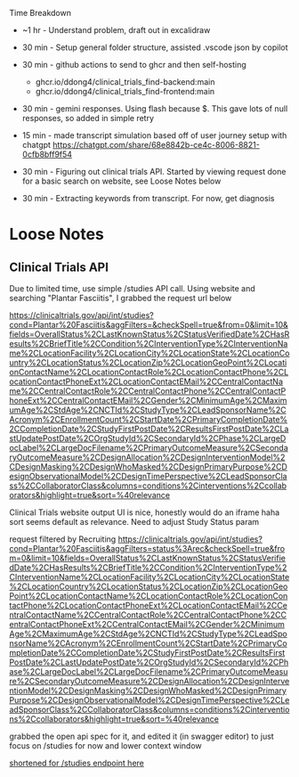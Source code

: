 Time Breakdown

* ~1 hr - Understand problem, draft out in excalidraw
* 30 min - Setup general folder structure, assisted .vscode json by copilot
* 30 min - github actions to send to ghcr and then self-hosting
    * ghcr.io/ddong4/clinical_trials_find-backend:main
    * ghcr.io/ddong4/clinical_trials_find-frontend:main

* 30 min - gemini responses. Using flash because $. This gave lots of null responses, so added in simple retry
* 15 min - made transcript simulation based off of user journey setup with chatgpt https://chatgpt.com/share/68e8842b-ce4c-8006-8821-0cfb8bff9f54
* 30 min - Figuring out clinical trials API. Started by viewing request done for a basic search on website, see Loose Notes below
* 30 min - Extracting keywords from transcript. For now, get diagnosis

# Loose Notes
## Clinical Trials API
Due to limited time, use simple /studies API call. 
Using website and searching "Plantar Fasciitis", I grabbed the request url below

https://clinicaltrials.gov/api/int/studies?cond=Plantar%20Fasciitis&aggFilters=&checkSpell=true&from=0&limit=10&fields=OverallStatus%2CLastKnownStatus%2CStatusVerifiedDate%2CHasResults%2CBriefTitle%2CCondition%2CInterventionType%2CInterventionName%2CLocationFacility%2CLocationCity%2CLocationState%2CLocationCountry%2CLocationStatus%2CLocationZip%2CLocationGeoPoint%2CLocationContactName%2CLocationContactRole%2CLocationContactPhone%2CLocationContactPhoneExt%2CLocationContactEMail%2CCentralContactName%2CCentralContactRole%2CCentralContactPhone%2CCentralContactPhoneExt%2CCentralContactEMail%2CGender%2CMinimumAge%2CMaximumAge%2CStdAge%2CNCTId%2CStudyType%2CLeadSponsorName%2CAcronym%2CEnrollmentCount%2CStartDate%2CPrimaryCompletionDate%2CCompletionDate%2CStudyFirstPostDate%2CResultsFirstPostDate%2CLastUpdatePostDate%2COrgStudyId%2CSecondaryId%2CPhase%2CLargeDocLabel%2CLargeDocFilename%2CPrimaryOutcomeMeasure%2CSecondaryOutcomeMeasure%2CDesignAllocation%2CDesignInterventionModel%2CDesignMasking%2CDesignWhoMasked%2CDesignPrimaryPurpose%2CDesignObservationalModel%2CDesignTimePerspective%2CLeadSponsorClass%2CCollaboratorClass&columns=conditions%2Cinterventions%2Ccollaborators&highlight=true&sort=%40relevance

Clinical Trials website output UI is nice, honestly would do an iframe haha
sort seems default as relevance. Need to adjust Study Status param

request filtered by Recruiting
https://clinicaltrials.gov/api/int/studies?cond=Plantar%20Fasciitis&aggFilters=status%3Arec&checkSpell=true&from=0&limit=10&fields=OverallStatus%2CLastKnownStatus%2CStatusVerifiedDate%2CHasResults%2CBriefTitle%2CCondition%2CInterventionType%2CInterventionName%2CLocationFacility%2CLocationCity%2CLocationState%2CLocationCountry%2CLocationStatus%2CLocationZip%2CLocationGeoPoint%2CLocationContactName%2CLocationContactRole%2CLocationContactPhone%2CLocationContactPhoneExt%2CLocationContactEMail%2CCentralContactName%2CCentralContactRole%2CCentralContactPhone%2CCentralContactPhoneExt%2CCentralContactEMail%2CGender%2CMinimumAge%2CMaximumAge%2CStdAge%2CNCTId%2CStudyType%2CLeadSponsorName%2CAcronym%2CEnrollmentCount%2CStartDate%2CPrimaryCompletionDate%2CCompletionDate%2CStudyFirstPostDate%2CResultsFirstPostDate%2CLastUpdatePostDate%2COrgStudyId%2CSecondaryId%2CPhase%2CLargeDocLabel%2CLargeDocFilename%2CPrimaryOutcomeMeasure%2CSecondaryOutcomeMeasure%2CDesignAllocation%2CDesignInterventionModel%2CDesignMasking%2CDesignWhoMasked%2CDesignPrimaryPurpose%2CDesignObservationalModel%2CDesignTimePerspective%2CLeadSponsorClass%2CCollaboratorClass&columns=conditions%2Cinterventions%2Ccollaborators&highlight=true&sort=%40relevance

grabbed the open api spec for it, and edited it (in swagger editor) to just focus on /studies for now and lower context window

[shortened for /studies endpoint here](ctg-oas-v2.yaml)